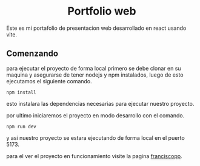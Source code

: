 <h1 align="center"><b>Portfolio web</b></h1>

Este es mi portafolio de presentacion web desarrollado en react usando vite.

## Comenzando

para ejecutar el proyecto de forma local primero se debe clonar en su maquina y asegurarse de tener nodejs y npm instalados, luego de esto ejecutamos el siguiente comando.

```
npm install
```

esto instalara las dependencias necesarias para ejecutar nuestro proyecto.

por ultimo iniciaremos el proyecto en modo desarrollo con el comando.

```
npm run dev
```

y asi nuestro proyecto se estara ejecutando de forma local en el puerto 5173.

para el ver el proyecto en funcionamiento visite la pagina [franciscopp](https://franciscopp.vercel.app/).
